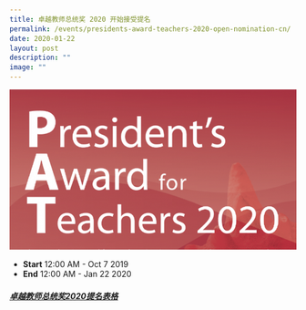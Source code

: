 ```yaml
---
title: 卓越教师总统奖 2020 开始接受提名
permalink: /events/presidents-award-teachers-2020-open-nomination-cn/
date: 2020-01-22
layout: post
description: ""
image: ""
---
```

![](/images/pat_825x460.png)

*   **Start** 12:00 AM - Oct 7 2019
*   **End** 12:00 AM - Jan 22 2020

  

##### **[卓越教师总统奖2020提名表格](https://cn.nygh.edu.sg/sites/default/files/moe_pat_2020_nomination_form.pdf)**